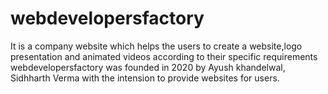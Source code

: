 # webdevelopersfactory
It is a company website which helps the users to create a website,logo presentation and animated videos according to their specific requirements
webdevelopersfactory was founded in 2020 by Ayush khandelwal, Sidhharth Verma with the intension to provide websites for users.
